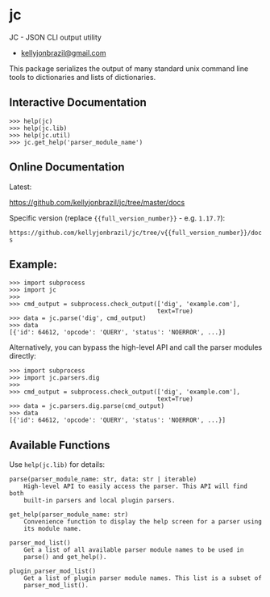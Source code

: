 
# jc
JC - JSON CLI output utility

* kellyjonbrazil@gmail.com

This package serializes the output of many standard unix command line tools
to dictionaries and lists of dictionaries.

## Interactive Documentation

    >>> help(jc)
    >>> help(jc.lib)
    >>> help(jc.util)
    >>> jc.get_help('parser_module_name')

## Online Documentation

Latest:

https://github.com/kellyjonbrazil/jc/tree/master/docs

Specific version (replace `{{full_version_number}}` - e.g. `1.17.7`):

`https://github.com/kellyjonbrazil/jc/tree/v{{full_version_number}}/docs`

## Example:

    >>> import subprocess
    >>> import jc
    >>>
    >>> cmd_output = subprocess.check_output(['dig', 'example.com'],
                                             text=True)
    >>> data = jc.parse('dig', cmd_output)
    >>> data
    [{'id': 64612, 'opcode': 'QUERY', 'status': 'NOERROR', ...}]

Alternatively, you can bypass the high-level API and call the parser
modules directly:

    >>> import subprocess
    >>> import jc.parsers.dig
    >>>
    >>> cmd_output = subprocess.check_output(['dig', 'example.com'],
                                             text=True)
    >>> data = jc.parsers.dig.parse(cmd_output)
    >>> data
    [{'id': 64612, 'opcode': 'QUERY', 'status': 'NOERROR', ...}]

## Available Functions

Use `help(jc.lib)` for details:

    parse(parser_module_name: str, data: str | iterable)
        High-level API to easily access the parser. This API will find both
        built-in parsers and local plugin parsers.

    get_help(parser_module_name: str)
        Convenience function to display the help screen for a parser using
        its module name.

    parser_mod_list()
        Get a list of all available parser module names to be used in
        parse() and get_help().

    plugin_parser_mod_list()
        Get a list of plugin parser module names. This list is a subset of
        parser_mod_list().

